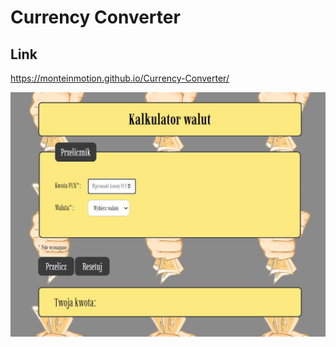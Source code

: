 # Currency Converter
## Link

https://monteinmotion.github.io/Currency-Converter/

![image of the website](https://github.com/MonteInMotion/Currency-Converter/blob/main/images/Screenshot.jpg?raw=true)

